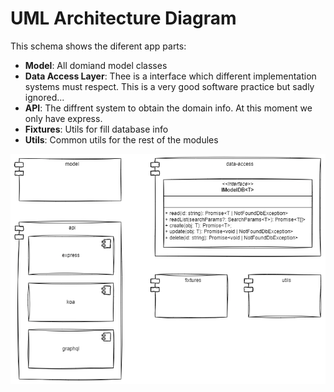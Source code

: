 # UML Architecture Diagram

This schema shows the diferent app parts:
- **Model**: All domiand model classes
- **Data Access Layer**: Thee is a interface which different implementation systems must respect. This is a very good software practice but sadly ignored...
- **API**: The diffrent system to obtain the domain info. At this moment we only have express.
- **Fixtures**: Utils for fill database info
- **Utils**: Common utils for the rest of the modules

![UML Architecture diagram](../pics/uml-arch-diagram.png)